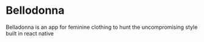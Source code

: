 # Bellodonna
Belladonna is an app for feminine clothing to hunt the uncompromising style built in react native
